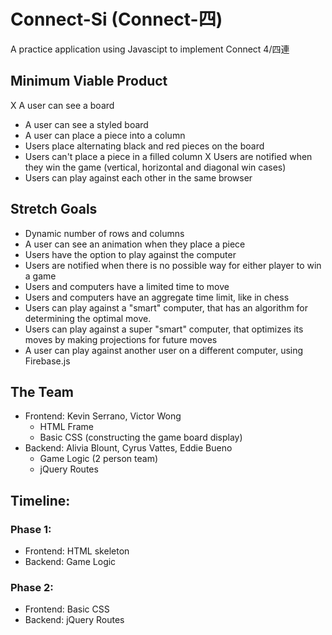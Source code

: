 # Connect-Si (Connect-四)
A practice application using Javascipt to implement Connect 4/四連

## Minimum Viable Product
X A user can see a board
+ A user can see a styled board
+ A user can place a piece into a column
+ Users place alternating black and red pieces on the board
+ Users can't place a piece in a filled column
X Users are notified when they win the game (vertical, horizontal and diagonal win cases)
+ Users can play against each other in the same browser

## Stretch Goals
+ Dynamic number of rows and columns
+ A user can see an animation when they place a piece
+ Users have the option to play against the computer
+ Users are notified when there is no possible way for either player to win a game
+ Users and computers have a limited time to move
+ Users and computers have an aggregate time limit, like in chess
+ Users can play against a "smart" computer, that has an algorithm for determining the optimal move.
+ Users can play against a super "smart" computer, that optimizes its moves by making projections for future moves
+ A user can play against another user on a different computer, using Firebase.js


## The Team
+ Frontend: Kevin Serrano, Victor Wong
  + HTML Frame
  + Basic CSS (constructing the game board display)
+ Backend: Alivia Blount, Cyrus Vattes, Eddie Bueno 
  + Game Logic (2 person team)
  + jQuery Routes

## Timeline:
### Phase 1:
+ Frontend: HTML skeleton
+ Backend: Game Logic

### Phase 2:
+ Frontend: Basic CSS
+ Backend: jQuery Routes
